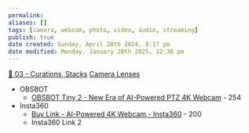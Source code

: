 ```yaml
---
permalink:
aliases: []
tags: [camera, webcam, photo, video, audio, streaming]
publish: true
date created: Sunday, April 28th 2024, 8:17 pm
date modified: Monday, January 20th 2025, 12:38 pm
---
```


[📁 03 - Curations, Stacks](../../📁%2003%20-%20Curations,%20Stacks/📁%2003%20-%20Curations,%20Stacks.md)
[Camera Lenses](../Camera%20Lenses/Camera%20Lenses.md)

- OBSBOT 
	- [OBSBOT Tiny 2 - New Era of AI-Powered PTZ 4K Webcam](https://www.obsbot.com/obsbot-tiny-2-4k-webcam)  - 254
- Insta360
	- [Buy Link - AI-Powered 4K Webcam - Insta360](https://store.insta360.com/product/link?i_source=website&i_medium=product_page_button&i_campaign=link) - 200
	- Insta360 Link 2
